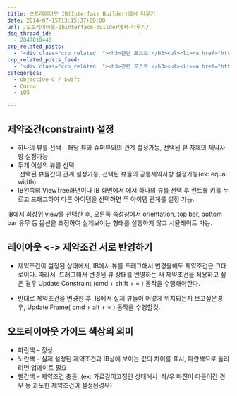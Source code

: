 ```yaml
---
title: 오토레이아웃 IB(Interface Builder)에서 다루기
date: 2014-07-15T13:15:37+00:00
url: /오토레이아웃-ibinterface-builder에서-다루기/
dsq_thread_id:
  - 2847818448
crp_related_posts:
  - '<div class="crp_related  "><h3>관련 포스트:</h3><ul><li><a href="https://www.letmecompile.com/intellij-shortcut-keys-mac/"     class="post-854"><span class="crp_title">개발자라면 알아야 할 IntelliJ 필수 단축키 20선 for Mac</span></a></li><li><a href="https://www.letmecompile.com/xcode-%eb%8b%a8%ec%b6%95%ed%82%a4-%eb%aa%a8%ec%9d%8c/"     class="post-860"><span class="crp_title">자주쓰는 Xcode 단축키 모음</span></a></li><li><a href="https://www.letmecompile.com/redis-cluster-sentinel-overview/"     class="post-770"><span class="crp_title">레디스 클러스터, 센티넬 구성 및 동작 방식</span></a></li><li><a href="https://www.letmecompile.com/mysql-innodb-lock-deadlock/"     class="post-763"><span class="crp_title">MySQL InnoDB lock & deadlock 이해하기</span></a></li><li><a href="https://www.letmecompile.com/mysql-innodb-transaction-model/"     class="post-766"><span class="crp_title">MySQL InnoDB Transaction Model 이해하기</span></a></li></ul><div class="crp_clear"></div></div>'
crp_related_posts_feed:
  - '<div class="crp_related  "><h3>관련 포스트:</h3><ul><li><a href="https://www.letmecompile.com/intellij-shortcut-keys-mac/"     class="post-854"><span class="crp_title">개발자라면 알아야 할 IntelliJ 필수 단축키 20선 for Mac</span></a></li><li><a href="https://www.letmecompile.com/xcode-%eb%8b%a8%ec%b6%95%ed%82%a4-%eb%aa%a8%ec%9d%8c/"     class="post-860"><span class="crp_title">자주쓰는 Xcode 단축키 모음</span></a></li><li><a href="https://www.letmecompile.com/redis-cluster-sentinel-overview/"     class="post-770"><span class="crp_title">레디스 클러스터, 센티넬 구성 및 동작 방식</span></a></li><li><a href="https://www.letmecompile.com/mysql-innodb-lock-deadlock/"     class="post-763"><span class="crp_title">MySQL InnoDB lock & deadlock 이해하기</span></a></li><li><a href="https://www.letmecompile.com/mysql-innodb-transaction-model/"     class="post-766"><span class="crp_title">MySQL InnoDB Transaction Model 이해하기</span></a></li></ul><div class="crp_clear"></div></div>'
categories:
  - Objective-C / Swift
  - Cocoa
  - iOS

---
```

## 제약조건(constraint) 설정

  * 하나의 뷰를 선택 &#8211; 해당 뷰와 슈퍼뷰와의 관계 설정가능, 선택된 뷰 자체의 제약사항 설정가능
  * 두개 이상의 뷰를 선택:  
     선택된 뷰들간의 관계 설정가능, 선택된 뷰들의 공통제약사항 설정가능(ex: equal width)
  * IB왼쪽의 ViewTree화면이나 IB 화면에서 에서 하나의 뷰를 선택 후 컨트롤 키를 누르고 드래그하여 다른 아이템을 선택하면 두 아이템 관계를 설정 가능.

IB에서 최상위 view를 선택한 후, 오른쪽 속성창에서 orientation, top bar, bottom bar 유무 등 옵션을 조정하여 실제보이는 형태를 실행하지 않고 시뮬레이트 가능.

## 레이아웃 <-> 제약조건 서로 반영하기

  * 제약조건이 설정된 상태에서, IB에서 뷰를 드래그해서 변경을해도 제약조건은 그대로이다. 따라서  드래그해서 변경된 뷰 상태를 반영하는 새 제약조건을 적용하고 싶은 경우 Update Constraint (cmd + shift + = ) 동작을 수행해야한다.

  * 반대로 제약조건을 변경한 후, IB에서 실제 뷰들이 어떻게 위치되는지 보고싶은경우, Update Frame( cmd + alt + = ) 동작을 수행할것.

## 오토레이아웃 가이드 색상의 의미

  * 파란색 &#8211; 정상
  * 노란색 &#8211; 실제 설정된 제약조건과 IB상에 보이는 값의 차이를 표시, 파란색으로 돌리려면 업데이트 필요
  * 빨간색 &#8211; 제약조건 충돌. (ex: 가로길이고정인 상태에서  좌/우 마진이 다들어간 경우 등 과도한 제약조건이 설정된경우)